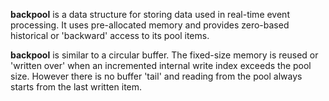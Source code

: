 <b>backpool</b> is a data structure for storing data used in real-time event processing. It uses pre-allocated memory and provides zero-based historical or 'backward' access to its pool items.

<b>backpool</b> is similar to a circular buffer. The fixed-size memory is reused or 'written over' when an incremented internal write index exceeds the pool size. However there is no buffer 'tail' and reading from the pool always starts from the last written item.
